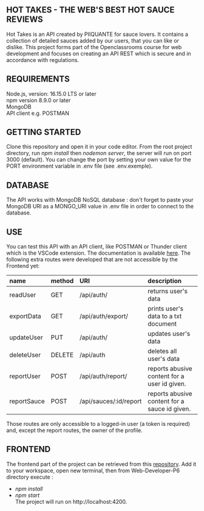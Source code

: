 ## HOT TAKES - THE WEB'S BEST HOT SAUCE REVIEWS

Hot Takes is an API created by PIIQUANTE for sauce lovers. 
It contains a collection of detailed sauces added by our users, that you can like or dislike.
This project forms part of the Openclassrooms course for web development and focuses on 
creating an API REST which is secure and in accordance with regulations.  


## REQUIREMENTS

Node.js, version: 16.15.0 LTS or later  
npm version 8.9.0 or later  
MongoDB  
API client e.g. POSTMAN


## GETTING STARTED

Clone this repository and open it in your code editor. From the root project directory, run *npm install* then *nodemon server*, the server will run on port 3000 (default). You can change the port by setting your own value for the PORT environment variable in .env file (see .env.exemple).

## DATABASE

The API works with MongoDB NoSQL database : don't forget to paste your MongoDB URI as a MONGO_URI value in .env file in order to connect to the database. 


## USE

You can test this API with an API client, like POSTMAN or Thunder client which is the VSCode extension. The documentation is available [here](https://s3.eu-west-1.amazonaws.com/course.oc-static.com/projects/DWJ_FR_P6/Requirements_DW_P6.pdf).
The following extra routes were developed that are not accessible by the Frontend yet:  

|name   |method   |URI   |description   |
|:---|:---|:---|:---|
|readUser   |GET   |/api/auth/   |returns user's data   |
|exportData   |GET   |/api/auth/export/   |prints user's data to a txt document   |
|updateUser   |PUT   |/api/auth/   |updates user's data   |
|deleteUser   |DELETE   |/api/auth   |deletes all user's data   |
|reportUser   |POST   |/api/auth/report/   |reports abusive content for a user id given.   |
|reportSauce   |POST   |/api/sauces/:id/report   |reports abusive content for a sauce id given.  |  

Those routes are only accessible to a logged-in user (a token is required) and, except the report routes, the owner of the profile.


## FRONTEND

The frontend part of the project can be retrieved from this [repository](https://github.com/OpenClassrooms-Student-Center/Web-Developer-P6). Add it to your workspace, open new terminal, then from Web-Developer-P6 directory execute :
- *npm install*
- *npm start*  
The project will run on http://localhost:4200.